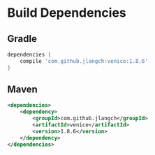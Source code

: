 # Build Dependencies


## Gradle

```groovy
dependencies {
    compile 'com.github.jlangch:venice:1.8.6'
}
```

## Maven

```xml
<dependencies>
    <dependency>
        <groupId>com.github.jlangch</groupId>
        <artifactId>venice</artifactId>
        <version>1.8.6</version>
    </dependency>
</dependencies>
```
